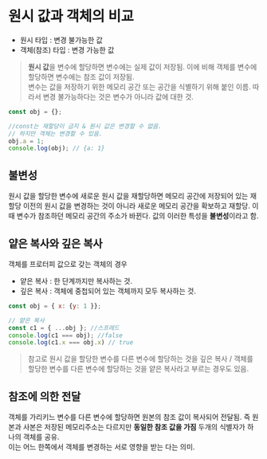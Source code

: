 # 원시 값과 객체의 비교

- 원시 타입 : 변경 불가능한 값
- 객체(참조) 타입 : 변경 가능한 값

> **원시 값**을 변수에 할당하면 변수에는 실제 값이 저장됨. 이에 비해 객체를 변수에 할당하면 변수에는 참조 값이 저장됨. <br>
  변수는 값을 저장하기 위한 메모리 공간 또는 공간을 식별하기 위해 붙인 이름. 따라서 변경 불가능하다는 것은 변수가 아니라 값에 대한 것. <br>
  
```js
const obj = {};

//const는 재할당이 금지 & 원시 값은 변경할 수 없음.
// 하지만 객체는 변경할 수 있음.
obj.a = 1;
console.log(obj); // {a: 1}
```

## 불변성
원시 값을 할당한 변수에 새로운 원시 값을 재할당하면 메모리 공간에 저장되어 있는 재할당 이전의 원시 값을 변경하는 것이 아니라 새로운 메모리 공간을 확보하고 재할당. 이때 변수가 참조하던 메모리 공간의 주소가 바뀐다.
값의 이러한 특성을 **불변성**이라고 함.

## 얕은 복사와 깊은 복사
객체를 프로터피 값으로 갖는 객체의 경우
- 얕은 복사 : 한 단계까지만 복사하는 것. 
- 깊은 복사 : 객체에 중첩되어 있는 객체까지 모두 복사하는 것.

```js
const obj = { x: {y: 1 }};

// 얕은 복사
const c1 = { ...obj }; //스프레드
console.log(c1 === obj); //false
console.log(c1.x === obj.x) // true
```

> 참고로 원시 값을 할당한 변수를 다른 변수에 할당하는 것을 깊은 복사 / 객체를 할당한 변수를 다른 변수에 할당하는 것을 얕은 복사라고 부르는 경우도 있음.

## 참조에 의한 전달
객체를 가리키느 변수를 다른 변수에 할당하면 원본의 참조 값이 복사되어 전달됨. 즉 원본과 사본은 저장된 메모리주소는 다르지만 **동일한 참조 값을 가짐** 두개의 식별자가 하나의 객체를 공유. <br>
이는 어느 한쪽에서 객체를 변경하는 서로 영향을 받는 다는 의미.

